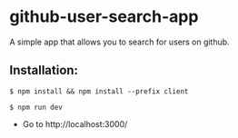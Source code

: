 # github-user-search-app

A simple app that allows you to search for users on github.

## Installation:

```shell
$ npm install && npm install --prefix client
```

```shell
$ npm run dev
```

- Go to http://localhost:3000/
